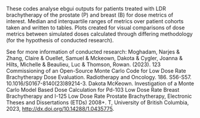 These codes analyse ebgui outputs for patients treated with LDR brachytherapy of the prostate (P) and breast (B) for dose metrics of interest.
Median and interquartile ranges of metrics over patient cohorts taken and written to tables. 
Plots created for visual comparisons of dose metrics between simulated doses calculated through differing methodology (for the hypothesis of conducted research). 

See for more information of conducted research:
Moghadam, Narjes & Zhang, Claire & Ouellet, Samuel & Mckeown, Dakota & Cygler, Joanna & Hilts, Michelle & Beaulieu, Luc & Thomson, Rowan. (2023). 123 Commissioning of an Open-Source Monte Carlo Code for Low Dose Rate Brachytherapy Dose Evaluation. Radiotherapy and Oncology. 186. S56-S57. 10.1016/S0167-8140(23)89214-3. 
Dakota McKeown. Investigation of a Monte Carlo Model Based Dose Calculation for Pd-103 Low Dose Rate Breast Brachytherapy and I-125 Low Dose Rate Prostate Brachytherapy, Electronic Theses and Dissertations (ETDs) 2008+. T, University of British Columbia, 2023, http://dx.doi.org/10.14288/1.0435775.

